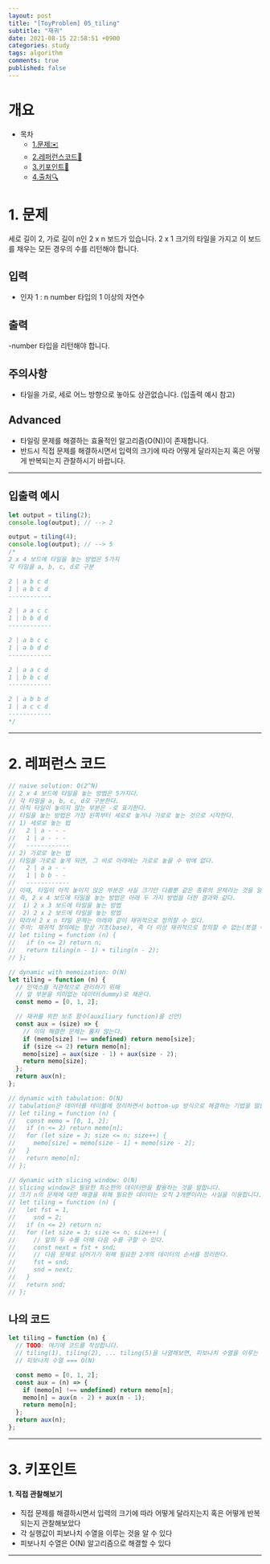 ```yaml
---
layout: post
title: "[ToyProblem] 05_tiling"
subtitle: "재귀"
date: 2021-08-15 22:58:51 +0900
categories: study
tags: algorithm
comments: true
published: false
---
```


# 개요

- 목차
  - [1.문제✉️](#1.문제)
  - [2.레퍼런스코드🔖](#2.레퍼런스코드)
  - [3.키포인트🔐](#3.키포인트🔑)
  - [4.출처🔍](#4.출처🔍)

# 1. 문제

세로 길이 2, 가로 길이 n인 2 x n 보드가 있습니다. 2 x 1 크기의 타일을 가지고 이 보드를 채우는 모든 경우의 수를 리턴해야 합니다.

## 입력

- 인자 1 : n
  number 타입의 1 이상의 자연수

## 출력

-number 타입을 리턴해야 합니다.

## 주의사항

- 타일을 가로, 세로 어느 방향으로 놓아도 상관없습니다. (입출력 예시 참고)

## Advanced

- 타일링 문제를 해결하는 효율적인 알고리즘(O(N))이 존재합니다.
- 반드시 직접 문제를 해결하시면서 입력의 크기에 따라 어떻게 달라지는지 혹은 어떻게 반복되는지 관찰하시기 바랍니다.

---

## 입출력 예시

```javascript
let output = tiling(2);
console.log(output); // --> 2

output = tiling(4);
console.log(output); // --> 5
/* 
2 x 4 보드에 타일을 놓는 방법은 5가지
각 타일을 a, b, c, d로 구분

2 | a b c d
1 | a b c d 
------------

2 | a a c c
1 | b b d d 
------------

2 | a b c c
1 | a b d d 
------------

2 | a a c d
1 | b b c d 
------------

2 | a b b d
1 | a c c d 
------------
*/
```

---

# 2. 레퍼런스 코드

```javascript
// naive solution: O(2^N)
// 2 x 4 보드에 타일을 놓는 방법은 5가지다.
// 각 타일을 a, b, c, d로 구분한다.
// 아직 타일이 놓이지 않는 부분은 -로 표기한다.
// 타일을 놓는 방법은 가장 왼쪽부터 세로로 놓거나 가로로 놓는 것으로 시작한다.
// 1) 세로로 놓는 법
//   2 | a - - -
//   1 | a - - -
//   ------------
// 2) 가로로 놓는 법
// 타일을 가로로 놓게 되면, 그 바로 아래에는 가로로 놓을 수 밖에 없다.
//   2 | a a - -
//   1 | b b - -
//   ------------
// 이때, 타일이 아직 놓이지 않은 부분은 사실 크기만 다를뿐 같은 종류의 문제라는 것을 알 수 있다.
// 즉, 2 x 4 보드에 타일을 놓는 방법은 아래 두 가지 방법을 더한 결과와 같다.
//  1) 2 x 3 보드에 타일을 놓는 방법
//  2) 2 x 2 보드에 타일을 놓는 방법
// 따라서 2 x n 타일 문제는 아래와 같이 재귀적으로 정의할 수 있다.
// 주의: 재귀적 정의에는 항상 기초(base), 즉 더 이상 재귀적으로 정의할 수 없는(쪼갤 수 없는) 문제를 별도로 정의해야 한다.
// let tiling = function (n) {
//   if (n <= 2) return n;
//   return tiling(n - 1) + tiling(n - 2);
// };

// dynamic with memoization: O(N)
let tiling = function (n) {
  // 인덱스를 직관적으로 관리하기 위해
  // 앞 부분을 의미없는 데이터(dummy)로 채운다.
  const memo = [0, 1, 2];

  // 재귀를 위한 보조 함수(auxiliary function)을 선언)
  const aux = (size) => {
    // 이미 해결한 문제는 풀지 않는다.
    if (memo[size] !== undefined) return memo[size];
    if (size <= 2) return memo[n];
    memo[size] = aux(size - 1) + aux(size - 2);
    return memo[size];
  };
  return aux(n);
};

// dynamic with tabulation: O(N)
// tabulation은 데이터를 테이블에 정리하면서 bottom-up 방식으로 해결하는 기법을 말합니다.
// let tiling = function (n) {
//   const memo = [0, 1, 2];
//   if (n <= 2) return memo[n];
//   for (let size = 3; size <= n; size++) {
//     memo[size] = memo[size - 1] + memo[size - 2];
//   }
//   return memo[n];
// };

// dynamic with slicing window: O(N)
// slicing window은 필요한 최소한의 데이터만을 활용하는 것을 말합니다.
// 크기 n의 문제에 대한 해결을 위해 필요한 데이터는 오직 2개뿐이라는 사실을 이용합니다.
// let tiling = function (n) {
//   let fst = 1,
//     snd = 2;
//   if (n <= 2) return n;
//   for (let size = 3; size <= n; size++) {
//     // 앞의 두 수를 더해 다음 수를 구할 수 있다.
//     const next = fst + snd;
//     // 다음 문제로 넘어가기 위해 필요한 2개의 데이터의 순서를 정리한다.
//     fst = snd;
//     snd = next;
//   }
//   return snd;
// };
```

## 나의 코드

```javascript
let tiling = function (n) {
  // TODO: 여기에 코드를 작성합니다.
  // tiling(1), tiling(2), ... tiling(5)을 나열해보면, 피보나치 수열을 이루는 것을 알 수 있다
  // 피보나치 수열 === O(N)

  const memo = [0, 1, 2];
  const aux = (n) => {
    if (memo[n] !== undefined) return memo[n];
    memo[n] = aux(n - 2) + aux(n - 1);
    return memo[n];
  };
  return aux(n);
};
```

---

# 3. 키포인트

#### 1. 직접 관찰해보기

- 직접 문제를 해결하시면서 입력의 크기에 따라 어떻게 달라지는지 혹은 어떻게 반복되는지 관찰해보았다
- 각 실행값이 피보나치 수열을 이루는 것을 알 수 있다
- 피보나치 수열은 O(N) 알고리즘으로 해결할 수 있다

---
